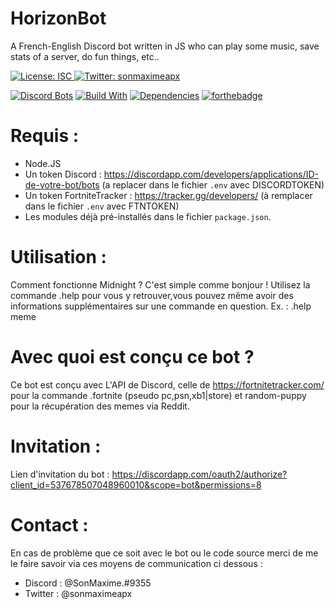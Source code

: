 # HorizonBot
A French-English Discord bot written in JS who can play some music, save stats of a server, do fun things, etc..

<p>
  <a href="https://github.com/SonMaxime/Midnight.DJS-FR/master/LICENSE" target="_blank">
    <img alt="License: ISC" src="https://img.shields.io/badge/License-ISC-yellow.svg" />
  </a>
  <a href="https://twitter.com/SonMaximeAPX" target="_blank">
    <img alt="Twitter: sonmaximeapx" src="https://img.shields.io/twitter/follow/sonmaximeapx.svg?style=social" />
  </a>
</p>

[![Discord Bots](https://top.gg/api/widget/720554665812689017.svg)](https://top.gg/bot/720554665812689017)
[![Build With](https://img.shields.io/npm/v/discord.js.svg?maxAge=3600)](https://www.npmjs.com/package/discord.js)
[![Dependencies](https://img.shields.io/david/expressjs/express.svg)](https://github.com/SonMaxime/Daisy.DJS-FR/blob/master/package.json)
[![forthebadge](https://forthebadge.com/images/badges/made-with-javascript.svg)](https://forthebadge.com)

# Requis : 
- Node.JS
- Un token Discord : https://discordapp.com/developers/applications/ID-de-votre-bot/bots (a replacer dans le fichier `.env` avec DISCORDTOKEN)
- Un token FortniteTracker : https://tracker.gg/developers/ (à remplacer dans le fichier `.env` avec FTNTOKEN)
- Les modules déjà pré-installés dans le fichier `package.json`.

# Utilisation :
Comment fonctionne Midnight ? C'est simple comme bonjour ! 
Utilisez la commande .help pour vous y retrouver,vous pouvez même avoir des informations supplémentaires sur une commande en question. Ex. : .help meme 

# Avec quoi est conçu ce bot ? 
Ce bot est conçu avec L'API de Discord, celle de https://fortnitetracker.com/ pour la commande .fortnite (pseudo pc,psn,xb1|store) et random-puppy pour la récupération des memes via Reddit.

# Invitation :

Lien d'invitation du bot : https://discordapp.com/oauth2/authorize?client_id=537678507048960010&scope=bot&permissions=8

# Contact :
En cas de problème que ce soit avec le bot ou le code source merci de me le faire savoir via ces moyens de communication ci dessous :

- Discord : @SonMaxime.#9355
- Twitter : @sonmaximeapx
